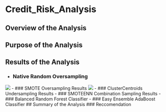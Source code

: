 # Credit_Risk_Analysis
## Overview of the Analysis
## Purpose of the Analysis
## Results of the Analysis
- ### Native Random Oversampling
<img src="Resources/.png">
- ### SMOTE Oversampling Results
<img src="Resources/.png">
- ### ClusterCentroids Undersampling Results
- ### SMOTEENN Combination Sampling Results
- ### Balanced Random Forest Classifier
- ### Easy Ensemble AdaBoost Classifier
## Summary of the Analysis
### Reccomendation
